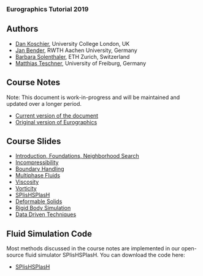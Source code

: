 ### Eurographics Tutorial 2019

## Authors

* [Dan Koschier](https://www.dankoschier.de), University College London, UK
* [Jan Bender](https://www.animation.rwth-aachen.de), RWTH Aachen University, Germany
* [Barbara Solenthaler](https://graphics.ethz.ch/~sobarbar), ETH Zurich, Switzerland 
* [Matthias Teschner](https://cg.informatik.uni-freiburg.de), University of Freiburg, Germany

## Course Notes 

Note: This document is work-in-progress and will be maintained and updated over a longer period.

* [Current version of the document](pdf/SPH_Tutorial.pdf)
* [Original version of Eurographics](https://diglib.eg.org/bitstream/handle/10.2312/egt20191035/001-041.pdf)

## Course Slides

* [Introduction, Foundations, Neighborhood Search](slides/01_intro_foundations_neighborhood.pdf)
* [Incompressibility](slides/02_incompressibility.pdf)
* [Boundary Handling](slides/03_boundary_handling.pdf)
* [Multiphase Fluids](slides/04_multiphase_fluids.pdf)
* [Viscosity](slides/05_viscosity.pdf)
* [Vorticity](slides/06_vorticity.pdf)
* [SPlisHSPlasH](slides/07_SPlisHSPlasH.pdf)
* [Deformable Solids](slides/08_deformable_solids.pdf)
* [Rigid Body Simulation](slides/09_rigid_body_simulation.pdf)
* [Data Driven Techniques](slides/10_data_driven_techniques.pdf)

## Fluid Simulation Code

Most methods discussed in the course notes are implemented in our open-source fluid simulator SPlisHSPlasH. You can download the code here:

* [SPlisHSPlasH](https://github.com/InteractiveComputerGraphics/SPlisHSPlasH)
